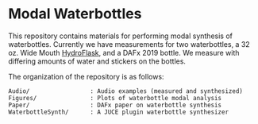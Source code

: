 # Modal Waterbottles

This repository contains materials for performing modal synthesis of 
waterbottles. Currently we have measurements for two waterbottles,
a 32 oz. Wide Mouth [HydroFlask](https://www.hydroflask.com/32-oz-wide-mouth/color,cobalt,a,92,o,53), and a DAFx 2019 bottle.
We measure with differing amounts of water and stickers on the bottles.

The organization of the repository is as follows:

    Audio/                 : Audio examples (measured and synthesized)
    Figures/               : Plots of waterbottle modal analysis
    Paper/                 : DAFx paper on waterbottle synthesis
    WaterbottleSynth/      : A JUCE plugin waterbottle synthesizer
